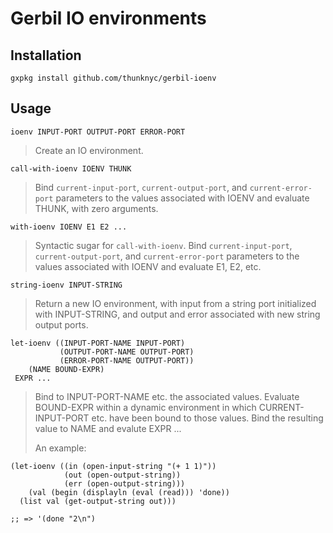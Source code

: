 # Gerbil IO environments

## Installation

`gxpkg install github.com/thunknyc/gerbil-ioenv`

## Usage

`ioenv INPUT-PORT OUTPUT-PORT ERROR-PORT`

> Create an IO environment.

`call-with-ioenv IOENV THUNK`

> Bind `current-input-port`, `current-output-port`, and
  `current-error-port` parameters to the values associated with IOENV
  and evaluate THUNK, with zero arguments.

`with-ioenv IOENV E1 E2 ...`

> Syntactic sugar for `call-with-ioenv`. Bind `current-input-port`,
  `current-output-port`, and `current-error-port` parameters to the
  values associated with IOENV and evaluate E1, E2, etc.

`string-ioenv INPUT-STRING`

> Return a new IO environment, with input from a string port
  initialized with INPUT-STRING, and output and error associated with
  new string output ports.

```
let-ioenv ((INPUT-PORT-NAME INPUT-PORT)
           (OUTPUT-PORT-NAME OUTPUT-PORT)
           (ERROR-PORT-NAME OUTPUT-PORT))
    (NAME BOUND-EXPR)
 EXPR ...
```

> Bind to INPUT-PORT-NAME etc. the associated values. Evaluate
  BOUND-EXPR within a dynamic environment in which CURRENT-INPUT-PORT
  etc. have been bound to those values. Bind the resulting value to
  NAME and evalute EXPR ...
>
> An example:
```
(let-ioenv ((in (open-input-string "(+ 1 1)"))
            (out (open-output-string))
            (err (open-output-string)))
    (val (begin (displayln (eval (read))) 'done))
  (list val (get-output-string out)))

;; => '(done "2\n")
```